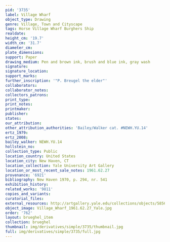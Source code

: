```yaml
---
pid: '3735'
label: Village Wharf
object_type: Drawing
genre: Village, Town and Cityscape
tags: Horse Village Wharf Burghers Ship
realdate: 
height_cm: '19.7'
width_cm: '31.7'
diameter_cm: 
plate_dimensions: 
support: Paper
drawing_medium: Pen and brown ink, brush and blue ink, gray wash
signature: 
signature_location: 
support_marks: 
further_inscription: '"P. Breugel the elder"'
collaborators: 
collaborator_notes: 
collectors_patrons: 
print_type: 
print_notes: 
printmaker: 
publisher: 
states: 
our_attribution: 
other_attribution_authorities: 'Bailey/Walker cat. #NEWH.YU.14'
ertz_1979: 
ertz_2008: 
bailey_walker: NEWH.YU.14
hollstein_no: 
collection_type: Public
location_country: United States
location_city: New Haven, CT
location_collection: Yale University Art Gallery
location_or_most_recent_sale_notes: 1961.62.27
provenance: '6921'
bibliography: New Haven 1970, p. 294, nr. 541
exhibition_history: 
related_works: '9811'
copies_and_variants: 
curatorial_files: 
external_resources: http://artgallery.yale.edu/collections/objects/58560
object_image: Village_Wharf_1961.62.27_Yale.jpg
order: '762'
layout: brueghel_item
collection: brueghel
thumbnail: img/derivatives/simple/3735/thumbnail.jpg
full: img/derivatives/simple/3735/full.jpg
---
```

